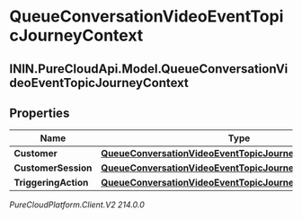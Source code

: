 # QueueConversationVideoEventTopicJourneyContext

## ININ.PureCloudApi.Model.QueueConversationVideoEventTopicJourneyContext

## Properties

|Name | Type | Description | Notes|
|------------ | ------------- | ------------- | -------------|
| **Customer** | [**QueueConversationVideoEventTopicJourneyCustomer**](QueueConversationVideoEventTopicJourneyCustomer) |  | [optional] |
| **CustomerSession** | [**QueueConversationVideoEventTopicJourneyCustomerSession**](QueueConversationVideoEventTopicJourneyCustomerSession) |  | [optional] |
| **TriggeringAction** | [**QueueConversationVideoEventTopicJourneyAction**](QueueConversationVideoEventTopicJourneyAction) |  | [optional] |



_PureCloudPlatform.Client.V2 214.0.0_
